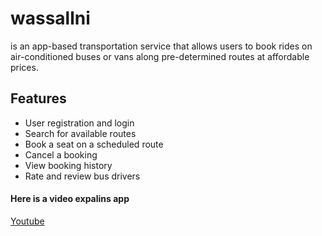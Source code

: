 # wassallni

is an app-based transportation service that allows users to book rides on air-conditioned buses or vans along pre-determined routes at affordable prices.



## Features
* User registration and login
* Search for available routes
* Book a seat on a scheduled route
* Cancel a booking
* View booking history
* Rate and review bus drivers

#### Here is a video expalins app
[Youtube](https://www.youtube.com/watch?v=PRjTZOXwIPQ&t=206s)
